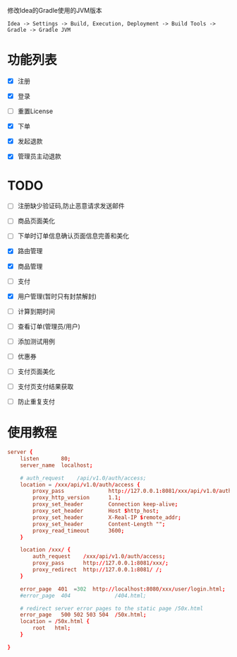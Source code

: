 


修改Idea的Gradle使用的JVM版本
``` text
Idea -> Settings -> Build, Execution, Deployment -> Build Tools -> Gradle -> Gradle JVM 
```


# 功能列表
- [x] 注册
- [x] 登录
- [ ] 重置License
- [x] 下单
- [x] 发起退款
- [x] 管理员主动退款


# TODO
- [ ] 注册缺少验证码,防止恶意请求发送邮件
- [ ] 商品页面美化
- [ ] 下单时订单信息确认页面信息完善和美化

- [x] 路由管理
- [x] 商品管理
- [ ] 支付
- [x] 用户管理(暂时只有封禁解封)
- [ ] 计算到期时间
- [ ] 查看订单(管理员/用户)
- [ ] 添加测试用例
- [ ] 优惠券
- [ ] 支付页面美化
- [ ] 支付页支付结果获取
- [ ] 防止重复支付




# 使用教程

``` nginx.conf
server {
    listen       80;
    server_name  localhost;

    # auth_request    /api/v1.0/auth/access;
    location = /xxx/api/v1.0/auth/access {
        proxy_pass              http://127.0.0.1:8081/xxx/api/v1.0/auth/access;
        proxy_http_version      1.1;
        proxy_set_header        Connection keep-alive;
        proxy_set_header        Host $http_host;
        proxy_set_header        X-Real-IP $remote_addr;
        proxy_set_header        Content-Length "";
        proxy_read_timeout      3600;
    }

    location /xxx/ {
        auth_request    /xxx/api/v1.0/auth/access;
        proxy_pass      http://127.0.0.1:8081/xxx/;
        proxy_redirect  http://127.0.0.1:8081/ /;
    }

    error_page  401  =302  http://localhost:8080/xxx/user/login.html;
    #error_page  404              /404.html;

    # redirect server error pages to the static page /50x.html
    error_page   500 502 503 504  /50x.html;
    location = /50x.html {
        root   html;
    }

}

```



